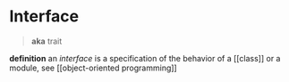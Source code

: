 # Interface

> **aka** trait

**definition** an _interface_ is a specification of the behavior of a [[class]] or a module, see [[object-oriented programming]]
